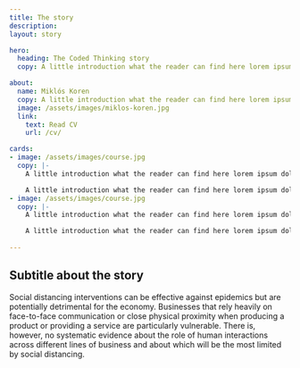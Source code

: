 ```yaml
---
title: The story
description: 
layout: story

hero:
  heading: The Coded Thinking story
  copy: A little introduction what the reader can find here lorem ipsum dolor sit amet consectetur adipiscing elit tortor eu egestas morbi sem vulputate etiam facilisis.

about:
  name: Miklós Koren
  copy: A little introduction what the reader can find here lorem ipsum dolor sit amet consectetur adipiscing elit tortor eu egestas morbi sem vulputate etiam facilisis.
  image: /assets/images/miklos-koren.jpg
  link:
    text: Read CV
    url: /cv/

cards:
- image: /assets/images/course.jpg
  copy: |-
    A little introduction what the reader can find here lorem ipsum dolor sit amet consectetur adipiscing elit tortor eu.

    A little introduction what the reader can find here lorem ipsum dolor sit amet consectetur adipiscing elit tortor eu egestas morbi.
- image: /assets/images/course.jpg
  copy: |-
    A little introduction what the reader can find here lorem ipsum dolor sit amet consectetur adipiscing elit tortor eu.

    A little introduction what the reader can find here lorem ipsum dolor sit amet consectetur adipiscing elit tortor eu egestas morbi.
    
---
```


## Subtitle about the story

Social distancing interventions can be effective against epidemics but are potentially detrimental for the economy. Businesses that rely heavily on face-to-face communication or close physical proximity when producing a product or providing a service are particularly vulnerable. There is, however, no systematic evidence about the role of human interactions across different lines of business and about which will be the most limited by social distancing.